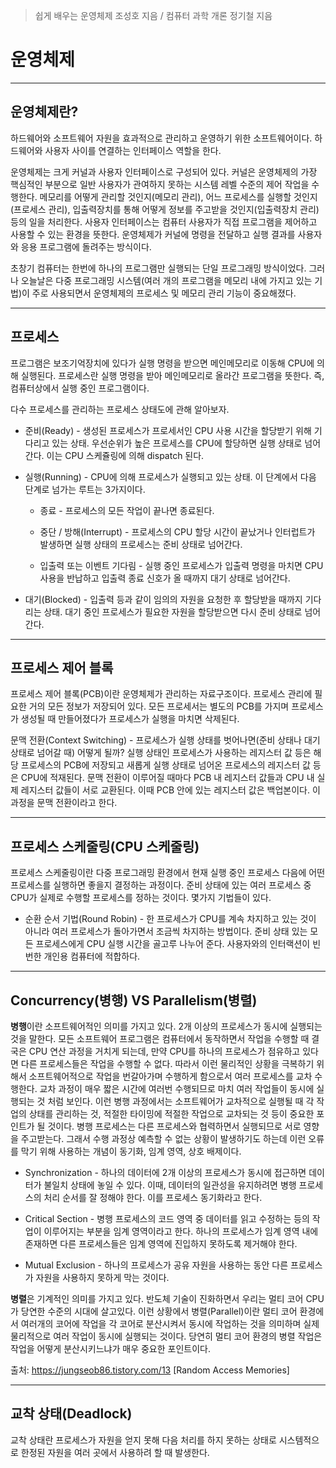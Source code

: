 > 쉽게 배우는 운영체제 조성호 지음 / 컴퓨터 과학 개론 정기철 지음

# 운영체제

***

## 운영체제란?

하드웨어와 소프트웨어 자원을 효과적으로 관리하고 운영하기 위한 소프트웨어이다. 하드웨어와 사용자 사이를 연결하는 인터페이스 역할을 한다.
 
운영체제는 크게 커널과 사용자 인터페이스로 구성되어 있다. 커널은 운영체제의 가장 핵심적인 부분으로 일반 사용자가 관여하지 못하는 시스템 레벨 수준의 제어 작업을 수행한다. 메모리를 어떻게 관리할 것인지(메모리 관리), 어느 프로세스를 실행할 것인지(프로세스 관리), 입출력장치를 통해 어떻게 정보를 주고받을 것인지(입출력장치 관리) 등의 일을 처리한다. 사용자 인터페이스는 컴퓨터 사용자가 직접 프로그램을 제어하고 사용할 수 있는 환경을 뜻한다. 운영체제가 커널에 명령을 전달하고 실행 결과를 사용자와 응용 프로그램에 돌려주는 방식이다.

초창기 컴퓨터는 한번에 하나의 프로그램만 실행되는 단일 프로그래밍 방식이었다. 그러나 오늘날은 다중 프로그래밍 시스템(여러 개의 프로그램을 메모리 내에 가지고 있는 기법)이 주로 사용되면서 운영체제의 프로세스 및 메모리 관리 기능이 중요해졌다.

***

## 프로세스

프로그램은 보조기억장치에 있다가 실행 명령을 받으면 메인메모리로 이동해 CPU에 의해 실행된다. 프로세스란 실행 명령을 받아 메인메모리로 올라간 프로그램을 뜻한다. 즉, 컴퓨터상에서 실행 중인 프로그램이다.

다수 프로세스를 관리하는 프로세스 상태도에 관해 알아보자. 

* 준비(Ready) -  생성된 프로세스가 프로세서인 CPU 사용 시간을 할당받기 위해 기다리고 있는 상태. 우선순위가 높은 프로세스를 CPU에 할당하면 실행 상태로 넘어간다. 이는 CPU 스케쥴링에 의해 dispatch 된다.

* 실행(Running) -  CPU에 의해 프로세스가 실행되고 있는 상태. 이 단계에서 다음 단계로 넘가는 루트는 3가지이다.

  * 종료 - 프로세스의 모든 작업이 끝나면 종료된다.

  * 중단 / 방해(Interrupt) - 프로세스의 CPU 할당 시간이 끝났거나 인터럽트가 발생하면 실행 상태의 프로세스는 준비 상태로 넘어간다.

  * 입출력 또는 이벤트 기다림 - 실행 중인 프로세스가 입출력 명령을 마치면 CPU 사용을 반납하고 입출력 종료 신호가 올 때까지 대기 상태로 넘어간다.

* 대기(Blocked) - 입출력 등과 같이 임의의 자원을 요청한 후 할당받을 때까지 기다리는 상태. 대기 중인 프로세스가 필요한 자원을 할당받으면 다시 준비 상태로 넘어간다.

***

## 프로세스 제어 블록

프로세스 제어 블록(PCB)이란 운영체제가 관리하는 자료구조이다. 프로세스 관리에 필요한 거의 모든 정보가 저장되어 있다. 모든 프로세서는 별도의 PCB를 가지며 프로세스가 생성될 때 만들어졌다가 프로세스가 실행을 마치면 삭제된다.

문맥 전환(Context Switching) - 프로세스가 실행 상태를 벗어나면(준비 상태나 대기 상태로 넘어갈 때) 어떻게 될까? 실행 상태인 프로세스가 사용하는 레지스터 값 등은 해당 프로세스의 PCB에 저장되고 새롭게 실행 상태로 넘어온 프로세스의 레지스터 값 등은 CPU에 적재된다. 문맥 전환이 이루어질 때마다 PCB 내 레지스터 값들과 CPU 내 실제 레지스터 값들이 서로 교환된다. 이때 PCB 안에 있는 레지스터 값은 백업본이다. 이 과정을 문맥 전환이라고 한다.

***

## 프로세스 스케줄링(CPU 스케줄링)

프로세스 스케줄링이란 다중 프로그래밍 환경에서 현재 실행 중인 프로세스 다음에 어떤 프로세스를 실행하면 좋을지 결정하는 과정이다. 준비 상태에 있는 여러 프로세스 중 CPU가 실제로 수행할 프로세스를 정하는 것이다. 몇가지 기법들이 있다.

* 순환 순서 기법(Round Robin) - 한 프로세스가 CPU를 계속 차지하고 있는 것이 아니라 여러 프로세스가 돌아가면서 조금씩 차지하는 방법이다. 준비 상태 있는 모든 프로세스에게 CPU 실행 시간을 골고루 나누어 준다. 사용자와의 인터랙션이 빈번한 개인용 컴퓨터에 적합하다.

***

## Concurrency(병행) VS Parallelism(병렬)

**병행**이란 소프트웨어적인 의미를 가지고 있다. 2개 이상의 프로세스가 동시에 실행되는 것을 말한다. 모든 소프트웨어 프로그램은 컴퓨터에서 동작하면서 작업을 수행할 때 결국은 CPU 연산 과정을 거치게 되는데, 만약 CPU를 하나의 프로세스가 점유하고 있다면 다른 프로세스들은 작업을 수행할 수 없다. 따라서 이런 물리적인 상황을 극복하기 위해서 소프트웨어적으로 작업을 번갈아가며 수행하게 함으로서 여러 프로세스를 교차 수행한다. 교차 과정이 매우 짧은 시간에 여러번 수행되므로 마치 여러 작업들이 동시에 실행되는 것 처럼 보인다. 이런 병행 과정에서는 소프트웨어가 교차적으로 실행될 때 각 작업의 상태를 관리하는 것, 적절한 타이밍에 적절한 작업으로 교차되는 것 등이 중요한 포인트가 될 것이다. 병행 프로세스는 다른 프로세스와 협력하면서 실행되므로 서로 영향을 주고받는다. 그래서 수행 과정상 예측할 수 없는 상황이 발생하기도 하는데 이런 오류를 막기 위해 사용하는 개념이 동기화, 임계 영역, 상호 배제이다.

  * Synchronization - 하나의 데이터에 2개 이상의 프로세스가 동시에 접근하면 데이터가 불일치 상태에 놓일 수 있다. 이때, 데이터의 일관성을 유지하려면 병행 프로세스의 처리 순서를 잘 정해야 한다. 이를 프로세스 동기화라고 한다.
  
  * Critical Section - 병행 프로세스의 코드 영역 중 데이터를 읽고 수정하는 등의 작업이 이루어지는 부분을 임계 영역이라고 한다. 하나의 프로세스가 임계 영역 내에 존재하면 다른 프로세스들은 임계 영역에 진입하지 못하도록 제거해야 한다.

  * Mutual Exclusion - 하나의 프로세스가 공유 자원을 사용하는 동안 다른 프로세스가 자원을 사용하지 못하게 막는 것이다.

**병렬**은 기계적인 의미를 가지고 있다. 반도체 기술이 진화하면서 우리는 멀티 코어 CPU가 당연한 수준의 시대에 살고있다. 이런 상황에서 병렬(Parallel)이란 멀티 코어 환경에서 여러개의 코어에 작업을 각 코어로 분산시켜서 동시에 작업하는 것을 의미하며 실제 물리적으로 여러 작업이 동시에 실행되는 것이다. 당연히 멀티 코어 환경의 병렬 작업은 작업을 어떻게 분산시키느냐가 매우 중요한 포인트이다.

출처: https://jungseob86.tistory.com/13 [Random Access Memories]

***

## 교착 상태(Deadlock)

교착 상태란 프로세스가 자원을 얻지 못해 다음 처리를 하지 못하는 상태로 시스템적으로 한정된 자원을 여러 곳에서 사용하려 할 때 발생한다.











 

